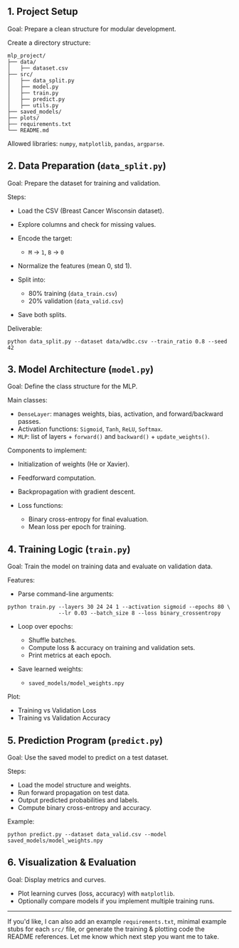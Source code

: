 ## 1. Project Setup

Goal: Prepare a clean structure for modular development.

Create a directory structure:

```
mlp_project/
├── data/
│   ├── dataset.csv
├── src/
│   ├── data_split.py
│   ├── model.py
│   ├── train.py
│   ├── predict.py
│   ├── utils.py
├── saved_models/
├── plots/
├── requirements.txt
└── README.md
```

Allowed libraries: `numpy`, `matplotlib`, `pandas`, `argparse`.

## 2. Data Preparation (`data_split.py`)

Goal: Prepare the dataset for training and validation.

Steps:

- Load the CSV (Breast Cancer Wisconsin dataset).
- Explore columns and check for missing values.
- Encode the target:

  - `M` → `1`, `B` → `0`

- Normalize the features (mean 0, std 1).
- Split into:

  - 80% training (`data_train.csv`)
  - 20% validation (`data_valid.csv`)

- Save both splits.

Deliverable:

```
python data_split.py --dataset data/wdbc.csv --train_ratio 0.8 --seed 42
```

## 3. Model Architecture (`model.py`)

Goal: Define the class structure for the MLP.

Main classes:

- `DenseLayer`: manages weights, bias, activation, and forward/backward passes.
- Activation functions: `Sigmoid`, `Tanh`, `ReLU`, `Softmax`.
- `MLP`: list of layers + `forward()` and `backward()` + `update_weights()`.

Components to implement:

- Initialization of weights (He or Xavier).
- Feedforward computation.
- Backpropagation with gradient descent.
- Loss functions:

  - Binary cross-entropy for final evaluation.
  - Mean loss per epoch for training.

## 4. Training Logic (`train.py`)

Goal: Train the model on training data and evaluate on validation data.

Features:

- Parse command-line arguments:

```
python train.py --layers 30 24 24 1 --activation sigmoid --epochs 80 \
                --lr 0.03 --batch_size 8 --loss binary_crossentropy
```

- Loop over epochs:

  - Shuffle batches.
  - Compute loss & accuracy on training and validation sets.
  - Print metrics at each epoch.

- Save learned weights:

  - `saved_models/model_weights.npy`

Plot:

- Training vs Validation Loss
- Training vs Validation Accuracy

## 5. Prediction Program (`predict.py`)

Goal: Use the saved model to predict on a test dataset.

Steps:

- Load the model structure and weights.
- Run forward propagation on test data.
- Output predicted probabilities and labels.
- Compute binary cross-entropy and accuracy.

Example:

```
python predict.py --dataset data_valid.csv --model saved_models/model_weights.npy
```

## 6. Visualization & Evaluation

Goal: Display metrics and curves.

- Plot learning curves (loss, accuracy) with `matplotlib`.
- Optionally compare models if you implement multiple training runs.

---

If you'd like, I can also add an example `requirements.txt`, minimal example stubs for each `src/` file, or generate the training & plotting code the README references. Let me know which next step you want me to take.